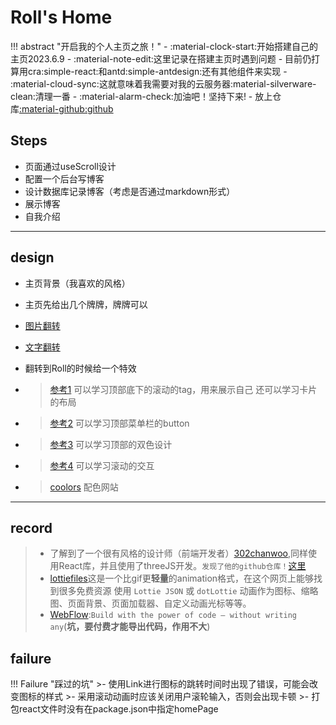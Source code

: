# Roll's Home

!!! abstract "开启我的个人主页之旅！"
    - :material-clock-start:开始搭建自己的主页2023.6.9
    - :material-note-edit:这里记录在搭建主页时遇到问题
    - 目前仍打算用cra:simple-react:和antd:simple-antdesign:还有其他组件来实现
    - :material-cloud-sync:这就意味着我需要对我的云服务器:material-silverware-clean:清理一番
    - :material-alarm-check:加油吧！坚持下来!
    - 放上仓库[:material-github:github](https://github.com/RollRoll520/Roll-Page)

## Steps

- 页面通过useScroll设计
- 配置一个后台写博客
- 设计数据库记录博客（考虑是否通过markdown形式）
- 展示博客
- 自我介绍

---

## design

- 主页背景（我喜欢的风格）
- 主页先给出几个牌牌，牌牌可以
- [图片翻转](https://codesandbox.io/s/cju2d?file=/src/App.tsx)
- [文字翻转](https://codesandbox.io/s/90qj1i)
- 翻转到Roll的时候给一个特效

- > [参考1](https://sjostrandcoffee.com/)
  > 可以学习顶部底下的滚动的tag，用来展示自己
  > 还可以学习卡片的布局

- > [参考2](https://greennavis.com/)
  > 可以学习顶部菜单栏的button

- > [参考3](https://olve.tech/en)
  > 可以学习顶部的双色设计

- > [参考4](https://www.cssdesignawards.com/sites/wrangle/43488/)
  > 可以学习滚动的交互

- > [coolors](https://coolors.co/)
  > 配色网站

---

## record

>- 了解到了一个很有风格的设计师（前端开发者）[302chanwoo](http://302chanwoo.com/),同样使用React库，并且使用了threeJS开发。`发现了他的github仓库！`[这里](https://github.com/302chanwoo)
>- [lottiefiles](https://lottiefiles.com/)这是一个比gif更**轻量**的animation格式，在这个网页上能够找到很多免费资源
> 使用 `Lottie JSON` 或 `dotLottie` 动画作为图标、缩略图、页面背景、页面加载器、自定义动画光标等等。
>- [WebFlow](https://webflow.com/):`Build with the power of code — without writing any`(**坑，要付费才能导出代码，作用不大**)

## failure

!!! Failure "踩过的坑"
    >- 使用Link进行图标的跳转时间时出现了错误，可能会改变图标的样式
    >- 采用滚动动画时应该关闭用户滚轮输入，否则会出现卡顿
    >- 打包react文件时没有在package.json中指定homePage
